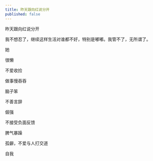 ```yaml
---
title: 昨天跟向红说分开
published: false
---
```

昨天跟向红说分开

我不想忍了，继续这样生活对谁都不好，特别是嘟嘟。我管不了，无所谓了。

她

很懒

不爱收捡

做事慢吞吞

脑子笨

不善言辞

倔强

不接受负面反馈

脾气暴躁

孤僻，不爱与人打交道

自我
